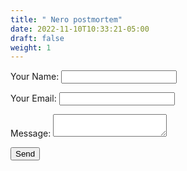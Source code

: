 ```yaml
---
title: " Nero postmortem"
date: 2022-11-10T10:33:21-05:00
draft: false
weight: 1
---
```



<form name="contact" method="POST" data-netlify="true">
  <p>
    <label>Your Name: <input type="text" name="name" /></label>
  </p>
  <p>
    <label>Your Email: <input type="email" name="email" /></label>
  </p>
  <p>
    <label>Message: <textarea name="idea"></textarea></label>
  </p>
  <p>
    <button type="submit">Send</button>
  </p>
</form>
